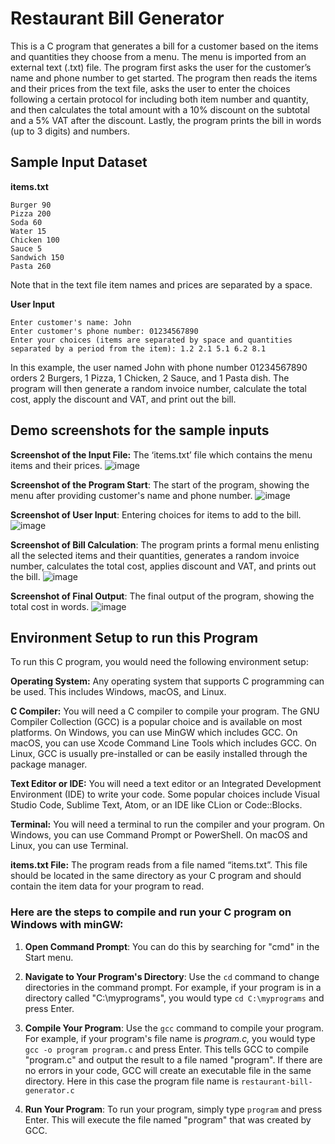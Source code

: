 # Restaurant Bill Generator 
This is a C program that generates a bill for a customer based on the items and quantities they choose from a menu. The menu is imported from an external text (.txt) file. The program first asks the user for the customer’s name and phone number to get started. The program then reads the items and their prices from the text file, asks the user to enter the choices following a certain protocol for including both item number and quantity, and then calculates the total amount with a 10% discount on the subtotal and a 5% VAT after the discount. Lastly, the program prints the bill in words (up to 3 digits) and numbers.

## Sample Input Dataset

**items.txt**
```
Burger 90
Pizza 200
Soda 60
Water 15
Chicken 100
Sauce 5
Sandwich 150
Pasta 260
```
Note that in the text file item names and prices are separated by a space. 

**User Input**
```
Enter customer's name: John
Enter customer's phone number: 01234567890
Enter your choices (items are separated by space and quantities separated by a period from the item): 1.2 2.1 5.1 6.2 8.1
```

In this example, the user named John with phone number 01234567890 orders 2 Burgers, 1 Pizza, 1 Chicken, 2 Sauce, and 1 Pasta dish. The program will then generate a random invoice number, calculate the total cost, apply the discount and VAT, and print out the bill.

## Demo screenshots for the sample inputs 

**Screenshot of the Input File:**  The ‘items.txt’ file which contains the menu items and their prices.  ![image](https://github.com/iamnazmulhasan/restaurant-bill-generator/assets/26362912/9feef7f9-9292-4167-93b6-b94907c06eea)




**Screenshot of the Program Start**: The start of the program, showing the menu after providing customer's name and phone number. ![image](https://github.com/iamnazmulhasan/restaurant-bill-generator/assets/26362912/9fe87129-857a-49e3-928d-1b89ae75d0b5)


**Screenshot of User Input**: Entering choices for items to add to the bill. ![image](https://github.com/iamnazmulhasan/restaurant-bill-generator/assets/26362912/78e2a153-9f9e-46f9-ba7c-a4dc985f79a8)


**Screenshot of Bill Calculation**: The program prints a formal menu enlisting all the selected items and their quantities, generates a random invoice number, calculates the total cost, applies discount and VAT, and prints out the bill. ![image](https://github.com/iamnazmulhasan/restaurant-bill-generator/assets/26362912/6ecce926-46b2-4850-b61b-7fc6969c8944)



**Screenshot of Final Output**: The final output of the program, showing the total cost in words. ![image](https://github.com/iamnazmulhasan/restaurant-bill-generator/assets/26362912/17d5e1ed-4e39-4276-ae5a-78316843fef4)

## Environment Setup to run this Program
To run this C program, you would need the following environment setup:

**Operating System:** Any operating system that supports C programming can be used. This includes Windows, macOS, and Linux.

**C Compiler:** You will need a C compiler to compile your program. The GNU Compiler Collection (GCC) is a popular choice and is available on most platforms. On Windows, you can use MinGW which includes GCC. On macOS, you can use Xcode Command Line Tools which includes GCC. On Linux, GCC is usually pre-installed or can be easily installed through the package manager.

**Text Editor or IDE:** You will need a text editor or an Integrated Development Environment (IDE) to write your code. Some popular choices include Visual Studio Code, Sublime Text, Atom, or an IDE like CLion or Code::Blocks.

**Terminal:** You will need a terminal to run the compiler and your program. On Windows, you can use Command Prompt or PowerShell. On macOS and Linux, you can use Terminal.

**items.txt File:** The program reads from a file named “items.txt”. This file should be located in the same directory as your C program and should contain the item data for your program to read.

### Here are the steps to compile and run your C program on Windows with minGW:

1. **Open Command Prompt**: You can do this by searching for "cmd" in the Start menu.

2. **Navigate to Your Program's Directory**: Use the `cd` command to change directories in the command prompt. For example, if your program is in a directory called "C:\myprograms", you would type `cd C:\myprograms` and press Enter.

3. **Compile Your Program**: Use the `gcc` command to compile your program. For example, if your program's file name is _program.c,_ you would type `gcc -o program program.c` and press Enter. This tells GCC to compile "program.c" and output the result to a file named "program". If there are no errors in your code, GCC will create an executable file in the same directory. Here in this case the program file name is `restaurant-bill-generator.c`

4. **Run Your Program**: To run your program, simply type `program` and press Enter. This will execute the file named "program" that was created by GCC.
